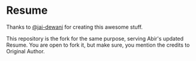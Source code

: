 # Resume 
Thanks to [@jai-dewani](https://github.com/jai-dewani) for creating this awesome stuff.

This repository is the fork for the same purpose, serving Abir's updated Resume.
You are open to fork it, but make sure, you mention the credits to Original Author. 
